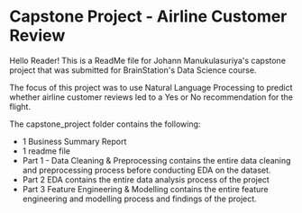 # Capstone Project - Airline Customer Review

Hello Reader! This is a ReadMe file for Johann Manukulasuriya's capstone project that was submitted for BrainStation's Data Science course. 

The focus of this project was to use Natural Language Processing to predict whether airline customer reviews led to a Yes or No recommendation for the flight. 

The capstone_project folder contains the following:

- 1 Business Summary Report
- 1 readme file 
- Part 1 - Data Cleaning & Preprocessing contains the entire data cleaning and preprocessing process before conducting EDA on the dataset.
- Part 2 EDA contains the entire data analysis process of the project
- Part 3 Feature Engineering & Modelling contains the entire feature engineering and modelling process and findings of the project. 
